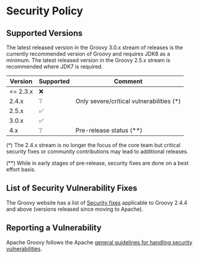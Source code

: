 # Security Policy

## Supported Versions

The latest released version in the Groovy 3.0.x stream of releases
is the currently recommended version of Groovy and requires JDK8 as a minimum.
The latest released version in the Groovy 2.5.x stream is recommended where JDK7 is required.

| Version  | Supported          | Comment                                  |
| -------- | ------------------ | ---------------------------------------- |
| <= 2.3.x | :x:                |                                          |
| 2.4.x    | :grey_question:    | Only severe/critical vulnerabilities (*) |
| 2.5.x    | :white_check_mark: |                                          |
| 3.0.x    | :white_check_mark: |                                          |
| 4.x      | :grey_question:    | Pre-release status (**)                  |

(\*) The 2.4.x stream is no longer the focus of the core team
but critical security fixes or community contributions may lead
to additional releases.

(**) While in early stages of pre-release, security fixes are
done on a best effort basis.

## List of Security Vulnerability Fixes

The Groovy website has a list of [Security fixes](https://groovy-lang.org/security.html)
applicable to Groovy 2.4.4 and above (versions released since moving to Apache).

## Reporting a Vulnerability

Apache Groovy follows the Apache
[general guidelines for handling security vulnerabilities](http://www.apache.org/security/committers.html).
